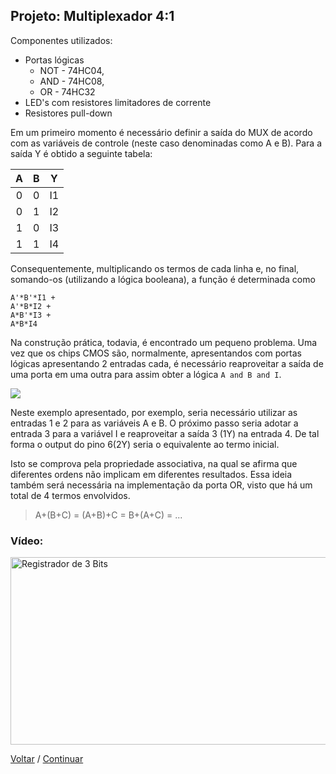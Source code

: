 ## **Projeto: Multiplexador 4:1**

Componentes utilizados:

- Portas lógicas
  -  NOT - 74HC04, 
  -  AND - 74HC08, 
  -  OR - 74HC32
- LED's com resistores limitadores de corrente
- Resistores pull-down

Em um primeiro momento é necessário definir a saída do MUX de acordo com as variáveis de controle (neste caso denominadas como A e B). Para a saída Y é obtido a seguinte tabela:

|A|B|Y|
|:---:|:---:|:---:|
|0|0|I1|
|0|1|I2|
|1|0|I3|
|1|1|I4|

Consequentemente, multiplicando os termos de cada linha e, no final, somando-os (utilizando a lógica booleana), a função é determinada como

```
A'*B'*I1 +
A'*B*I2 + 
A*B'*I3 + 
A*B*I4
```

Na construção prática, todavia, é encontrado um pequeno problema. Uma vez que os chips CMOS são, normalmente, apresentandos com portas lógicas apresentando 2 entradas cada, é necessário reaproveitar a saída de uma porta em uma outra para assim obter a lógica `A and B and I`.

<img src="https://www.technobotsonline.com/images/detailed/5/Ext-2201-008.jpg">

Neste exemplo apresentado, por exemplo, seria necessário utilizar as entradas 1 e 2 para as variáveis A e B. O próximo passo seria adotar a entrada 3 para a variável I e reaproveitar a saída 3 (1Y) na entrada 4. De tal forma o output do pino 6(2Y) seria o equivalente ao termo inicial.

Isto se comprova pela propriedade associativa, na qual se afirma que diferentes ordens não implicam em diferentes resultados. Essa ideia também será necessária na implementação da porta OR, visto que há um total de 4 termos envolvidos.
> A+(B+C) = (A+B)+C = B+(A+C) = ...

### **Vídeo:**

<a href="https://youtu.be/SPccMGu4pHI">
    <img src="../img/VideoMultiplexador.png" width="540" height="300" alt="Registrador de 3 Bits">
</a>

[Voltar](21-ClockRegistrador.md) / [Continuar](22-Mux4p1.md)